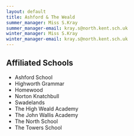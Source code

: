 ```yaml
---
layout: default
title: Ashford & The Weald
summer_manager: Miss S.Kray
summer_manager-email: kray.s@north.kent.sch.uk
winter_manager: Miss S.Kray
winter_manager-email: kray.s@north.kent.sch.uk
---
```


## Affiliated Schools

- Ashford School
- Highworth Grammar
- Homewood
- Norton Knatchbull
- Swadelands
- The High Weald Academy
- The John Wallis Academy
- The North School
- The Towers School